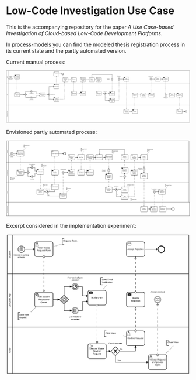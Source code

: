 # Low-Code Investigation Use Case

This is the accompanying repository for the paper *A Use Case-based Investigation of Cloud-based Low-Code Development Platforms*.

In [process-models](process-models) you can find the modeled thesis registration process in its current state and the partly automated version.

Current manual process:

![process-models/current-manual-process.svg](process-models/current-manual-process.svg)

Envisioned partly automated process:

![process-models/envisioned-automated-process.svg](process-models/envisioned-automated-process.svg)

Excerpt considered in the implementation experiment:

![process-models/envisioned-automated-process-excerpt.svg](process-models/envisioned-automated-process-excerpt.svg)
